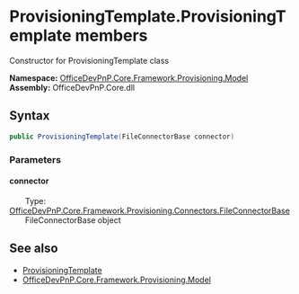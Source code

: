 # ProvisioningTemplate.ProvisioningTemplate members 
 Constructor for ProvisioningTemplate class   

**Namespace:** [OfficeDevPnP.Core.Framework.Provisioning.Model](OfficeDevPnP.Core.Framework.Provisioning.Model.md)  
**Assembly:** OfficeDevPnP.Core.dll  
## Syntax
```C#
public ProvisioningTemplate(FileConnectorBase connector)
```
### Parameters
#### connector  
&emsp;&emsp;Type: [OfficeDevPnP.Core.Framework.Provisioning.Connectors.FileConnectorBase](OfficeDevPnP.Core.Framework.Provisioning.Connectors.FileConnectorBase.md)  
&emsp;&emsp;FileConnectorBase object  


## See also
- [ProvisioningTemplate](OfficeDevPnP.Core.Framework.Provisioning.Model.ProvisioningTemplate.md)
- [OfficeDevPnP.Core.Framework.Provisioning.Model](OfficeDevPnP.Core.Framework.Provisioning.Model.md)
